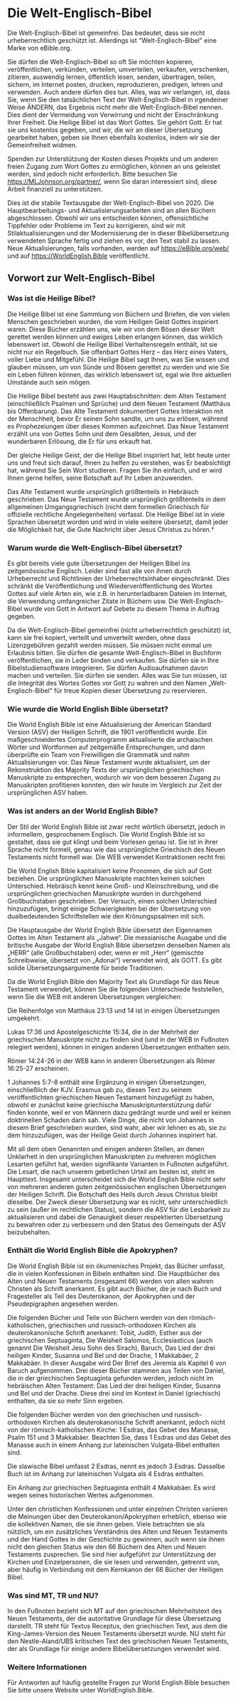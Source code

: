 # Die Welt-Englisch-Bibel

Die Welt-Englisch-Bibel ist gemeinfrei. Das bedeutet, dass sie nicht urheberrechtlich geschützt ist. Allerdings ist "Welt-Englisch-Bibel" eine Marke von eBible.org.

Sie dürfen die Welt-Englisch-Bibel so oft Sie möchten kopieren, veröffentlichen, verkünden, verteilen, umverteilen, verkaufen, verschenken, zitieren, auswendig lernen, öffentlich lesen, senden, übertragen, teilen, sichern, im Internet posten, drucken, reproduzieren, predigen, lehren und verwenden. Auch andere dürfen dies tun. Alles, was wir verlangen, ist, dass Sie, wenn Sie den tatsächlichen Text der Welt-Englisch-Bibel in irgendeiner Weise ÄNDERN, das Ergebnis nicht mehr die Welt-Englisch-Bibel nennen. Dies dient der Vermeidung von Verwirrung und nicht der Einschränkung Ihrer Freiheit. Die Heilige Bibel ist das Wort Gottes. Sie gehört Gott. Er hat sie uns kostenlos gegeben, und wir, die wir an dieser Übersetzung gearbeitet haben, geben sie Ihnen ebenfalls kostenlos, indem wir sie der Gemeinfreiheit widmen.

Spenden zur Unterstützung der Kosten dieses Projekts und um anderen freien Zugang zum Wort Gottes zu ermöglichen, können an uns geleistet werden, sind jedoch nicht erforderlich. Bitte besuchen Sie https://MLJohnson.org/partner/, wenn Sie daran interessiert sind, diese Arbeit finanziell zu unterstützen.

Dies ist die stabile Textausgabe der Welt-Englisch-Bibel von 2020. Die Hauptbearbeitungs- und Aktualisierungsarbeiten sind an allen Büchern abgeschlossen. Obwohl wir uns entscheiden können, offensichtliche Tippfehler oder Probleme im Text zu korrigieren, sind wir mit Stilaktualisierungen und der Modernisierung der in dieser Bibelübersetzung verwendeten Sprache fertig und ziehen es vor, den Text stabil zu lassen. Neue Aktualisierungen, falls vorhanden, werden auf https://eBible.org/web/ und auf https://WorldEnglish.Bible veröffentlicht.

## Vorwort zur Welt-Englisch-Bibel

### Was ist die Heilige Bibel?

Die Heilige Bibel ist eine Sammlung von Büchern und Briefen, die von vielen Menschen geschrieben wurden, die vom Heiligen Geist Gottes inspiriert waren. Diese Bücher erzählen uns, wie wir von dem Bösen dieser Welt gerettet werden können und ewiges Leben erlangen können, das wirklich lebenswert ist. Obwohl die Heilige Bibel Verhaltensregeln enthält, ist sie nicht nur ein Regelbuch. Sie offenbart Gottes Herz – das Herz eines Vaters, voller Liebe und Mitgefühl. Die Heilige Bibel sagt Ihnen, was Sie wissen und glauben müssen, um von Sünde und Bösem gerettet zu werden und wie Sie ein Leben führen können, das wirklich lebenswert ist, egal wie Ihre aktuellen Umstände auch sein mögen.

Die Heilige Bibel besteht aus zwei Hauptabschnitten: dem Alten Testament (einschließlich Psalmen und Sprüche) und dem Neuen Testament (Matthäus bis Offenbarung). Das Alte Testament dokumentiert Gottes Interaktion mit der Menschheit, bevor Er seinen Sohn sandte, um uns zu erlösen, während es Prophezeiungen über dieses Kommen aufzeichnet. Das Neue Testament erzählt uns von Gottes Sohn und dem Gesalbten, Jesus, und der wunderbaren Erlösung, die Er für uns erkauft hat.

Der gleiche Heilige Geist, der die Heilige Bibel inspiriert hat, lebt heute unter uns und freut sich darauf, Ihnen zu helfen zu verstehen, was Er beabsichtigt hat, während Sie Sein Wort studieren. Fragen Sie ihn einfach, und er wird Ihnen gerne helfen, seine Botschaft auf Ihr Leben anzuwenden.

Das Alte Testament wurde ursprünglich größtenteils in Hebräisch geschrieben. Das Neue Testament wurde ursprünglich größtenteils in dem allgemeinen Umgangsgriechisch (nicht dem formellen Griechisch für offizielle rechtliche Angelegenheiten) verfasst. Die Heilige Bibel ist in viele Sprachen übersetzt worden und wird in viele weitere übersetzt, damit jeder die Möglichkeit hat, die Gute Nachricht über Jesus Christus zu hören.†

### Warum wurde die Welt-Englisch-Bibel übersetzt?

Es gibt bereits viele gute Übersetzungen der Heiligen Bibel ins zeitgenössische Englisch. Leider sind fast alle von ihnen durch Urheberrecht und Richtlinien der Urheberrechtsinhaber eingeschränkt. Dies schränkt die Veröffentlichung und Wiederveröffentlichung des Wortes Gottes auf viele Arten ein, wie z.B. in herunterladbaren Dateien im Internet, die Verwendung umfangreicher Zitate in Büchern usw. Die Welt-Englisch-Bibel wurde von Gott in Antwort auf Gebete zu diesem Thema in Auftrag gegeben.

Da die Welt-Englisch-Bibel gemeinfrei (nicht urheberrechtlich geschützt) ist, kann sie frei kopiert, verteilt und umverteilt werden, ohne dass Lizenzgebühren gezahlt werden müssen. Sie müssen nicht einmal um Erlaubnis bitten. Sie dürfen die gesamte Welt-Englisch-Bibel in Buchform veröffentlichen, sie in Leder binden und verkaufen. Sie dürfen sie in Ihre Bibelstudiensoftware integrieren. Sie dürfen Audioaufnahmen davon machen und verteilen. Sie dürfen sie senden. Alles was Sie tun müssen, ist die Integrität des Wortes Gottes vor Gott zu wahren und den Namen „Welt-Englisch-Bibel“ für treue Kopien dieser Übersetzung zu reservieren.

### Wie wurde die World English Bible übersetzt?

Die World English Bible ist eine Aktualisierung der American Standard Version (ASV) der Heiligen Schrift, die 1901 veröffentlicht wurde. Ein maßgeschneidertes Computerprogramm aktualisierte die archaischen Wörter und Wortformen auf zeitgemäße Entsprechungen, und dann überprüfte ein Team von Freiwilligen die Grammatik und nahm Aktualisierungen vor. Das Neue Testament wurde aktualisiert, um der Rekonstruktion des Majority Texts der ursprünglichen griechischen Manuskripte zu entsprechen, wodurch wir von dem besseren Zugang zu Manuskripten profitieren konnten, den wir heute im Vergleich zur Zeit der ursprünglichen ASV haben.

### Was ist anders an der World English Bible?

Der Stil der World English Bible ist zwar recht wörtlich übersetzt, jedoch in informellem, gesprochenem Englisch. Die World English Bible ist so gestaltet, dass sie gut klingt und beim Vorlesen genau ist. Sie ist in ihrer Sprache nicht formell, genau wie das ursprüngliche Griechisch des Neuen Testaments nicht formell war. Die WEB verwendet Kontraktionen recht frei.

Die World English Bible kapitalisiert keine Pronomen, die sich auf Gott beziehen. Die ursprünglichen Manuskripte machten keinen solchen Unterschied. Hebräisch kennt keine Groß- und Kleinschreibung, und die ursprünglichen griechischen Manuskripte wurden in durchgehend Großbuchstaben geschrieben. Der Versuch, einen solchen Unterschied hinzuzufügen, bringt einige Schwierigkeiten bei der Übersetzung von dualbedeutenden Schriftstellen wie den Krönungspsalmen mit sich.

Die Hauptausgabe der World English Bible übersetzt den Eigennamen Gottes im Alten Testament als „Jahwe“. Die messianische Ausgabe und die britische Ausgabe der World English Bible übersetzen denselben Namen als „HERR“ (alle Großbuchstaben) oder, wenn er mit „Herr“ (gemischte Schreibweise, übersetzt von „Adonai“) verwendet wird, als GOTT. Es gibt solide Übersetzungsargumente für beide Traditionen.

Da die World English Bible den Majority Text als Grundlage für das Neue Testament verwendet, können Sie die folgenden Unterschiede feststellen, wenn Sie die WEB mit anderen Übersetzungen vergleichen:

Die Reihenfolge von Matthäus 23:13 und 14 ist in einigen Übersetzungen umgekehrt.

Lukas 17:36 und Apostelgeschichte 15:34, die in der Mehrheit der griechischen Manuskripte nicht zu finden sind (und in der WEB in Fußnoten relegiert werden), können in einigen anderen Übersetzungen enthalten sein.

Römer 14:24-26 in der WEB kann in anderen Übersetzungen als Römer 16:25-27 erscheinen.

1 Johannes 5:7-8 enthält eine Ergänzung in einigen Übersetzungen, einschließlich der KJV. Erasmus gab zu, diesen Text zu seinem veröffentlichten griechischen Neuen Testament hinzugefügt zu haben, obwohl er zunächst keine griechische Manuskriptunterstützung dafür finden konnte, weil er von Männern dazu gedrängt wurde und weil er keinen doktrinellen Schaden darin sah. Viele Dinge, die nicht von Johannes in diesem Brief geschrieben wurden, sind wahr, aber wir lehnen es ab, sie zu dem hinzuzufügen, was der Heilige Geist durch Johannes inspiriert hat.

Mit all dem oben Genannten und einigen anderen Stellen, an denen Unklarheit in den ursprünglichen Manuskripten zu mehreren möglichen Lesarten geführt hat, werden signifikante Varianten in Fußnoten aufgeführt. Die Lesart, die nach unserem gebetlichen Urteil am besten ist, steht im Haupttext. Insgesamt unterscheidet sich die World English Bible nicht sehr von mehreren anderen guten zeitgenössischen englischen Übersetzungen der Heiligen Schrift. Die Botschaft des Heils durch Jesus Christus bleibt dieselbe. Der Zweck dieser Übersetzung war es nicht, sehr unterschiedlich zu sein (außer im rechtlichen Status), sondern die ASV für die Lesbarkeit zu aktualisieren und dabei die Genauigkeit dieser respektierten Übersetzung zu bewahren oder zu verbessern und den Status des Gemeinguts der ASV beizubehalten.

### Enthält die World English Bible die Apokryphen?

Die World English Bible ist ein ökumenisches Projekt, das Bücher umfasst, die in vielen Konfessionen in Bibeln enthalten sind. Die Hauptbücher des Alten und Neuen Testaments (insgesamt 66) werden von allen wahren Christen als Schrift anerkannt. Es gibt auch Bücher, die je nach Buch und Fragesteller als Teil des Deuterokanon, der Apokryphen und der Pseudepigraphen angesehen werden.

Die folgenden Bücher und Teile von Büchern werden von den römisch-katholischen, griechischen und russisch-orthodoxen Kirchen als deuterokanonische Schrift anerkannt: Tobit, Judith, Esther aus der griechischen Septuaginta, Die Weisheit Salomos, Ecclesiasticus (auch genannt Die Weisheit Jesu Sohn des Sirach), Baruch, Das Lied der drei heiligen Kinder, Susanna und Bel und der Drache, 1 Makkabäer, 2 Makkabäer. In dieser Ausgabe wird Der Brief des Jeremia als Kapitel 6 von Baruch aufgenommen. Drei dieser Bücher stammen aus Teilen von Daniel, die in der griechischen Septuaginta gefunden werden, jedoch nicht im hebräischen Alten Testament: Das Lied der drei heiligen Kinder, Susanna und Bel und der Drache. Diese drei sind im Kontext in Daniel (griechisch) enthalten, da sie so mehr Sinn ergeben.

Die folgenden Bücher werden von den griechischen und russisch-orthodoxen Kirchen als deuterokanonische Schrift anerkannt, jedoch nicht von der römisch-katholischen Kirche: 1 Esdras, das Gebet des Manasse, Psalm 151 und 3 Makkabäer. Beachten Sie, dass 1 Esdras und das Gebet des Manasse auch in einem Anhang zur lateinischen Vulgata-Bibel enthalten sind.

Die slawische Bibel umfasst 2 Esdras, nennt es jedoch 3 Esdras. Dasselbe Buch ist im Anhang zur lateinischen Vulgata als 4 Esdras enthalten.

Ein Anhang zur griechischen Septuaginta enthält 4 Makkabäer. Es wird wegen seines historischen Wertes aufgenommen.

Unter den christlichen Konfessionen und unter einzelnen Christen variieren die Meinungen über den Deuterokanon/Apokryphen erheblich, ebenso wie die kollektiven Namen, die sie ihnen geben. Viele betrachten sie als nützlich, um ein zusätzliches Verständnis des Alten und Neuen Testaments und der Hand Gottes in der Geschichte zu gewinnen, auch wenn sie ihnen nicht den gleichen Status wie den 66 Büchern des Alten und Neuen Testaments zusprechen. Sie sind hier aufgeführt zur Unterstützung der Kirchen und Einzelpersonen, die sie lesen und verwenden, getrennt von, aber häufig in Verbindung mit dem Kernkanon der 66 Bücher der Heiligen Bibel.

### Was sind MT, TR und NU?

In den Fußnoten bezieht sich MT auf den griechischen Mehrheitstext des Neuen Testaments, der die autoritative Grundlage für diese Übersetzung darstellt. TR steht für Textus Receptus, den griechischen Text, aus dem die King-James-Version des Neuen Testaments übersetzt wurde. NU steht für den Nestle-Aland/UBS kritischen Text des griechischen Neuen Testaments, der als Grundlage für einige andere Bibelübersetzungen verwendet wird.

### Weitere Informationen

Für Antworten auf häufig gestellte Fragen zur World English Bible besuchen Sie bitte unsere Website unter WorldEnglish.Bible.
